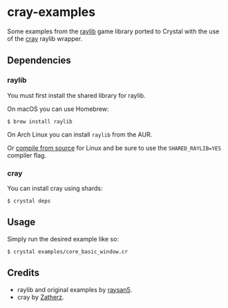 # cray-examples

Some examples from the [raylib](https://github.com/raysan5/raylib) game library ported to Crystal with the use of the [cray](https://gitlab.com/Zatherz/cray) raylib wrapper.

## Dependencies

### raylib
You must first install the shared library for raylib.

On macOS you can use Homebrew:
```
$ brew install raylib
```

On Arch Linux you can install `raylib` from the AUR.

Or [compile from source](https://github.com/raysan5/raylib/wiki/Compile-for-GNU-Linux) for Linux and be sure to use the `SHARED_RAYLIB=YES` compiler flag.

### cray
You can install cray using shards:
```
$ crystal deps
```

## Usage

Simply run the desired example like so:
```
$ crystal examples/core_basic_window.cr
```

## Credits

* raylib and original examples by [raysan5](https://github.com/raysan5).
* cray by [Zatherz](https://gitlab.com/Zatherz).

